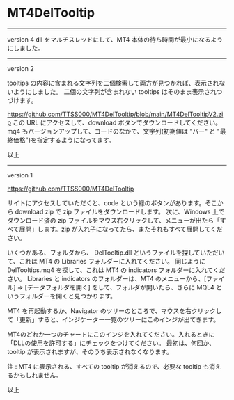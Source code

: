 # MT4DelTooltip

----------------------------------
version 4
dll をマルチスレッドにして、MT4 本体の待ち時間が最小になるようにしました。

----------------------------------
version 2

tooltips の内容に含まれる文字列を二個検索して両方が見つかれば、表示されないようにしました。
二個の文字列が含まれない tooltips はそのまま表示されつづけます。

https://github.com/TTSS000/MT4DelTooltip/blob/main/MT4DelTooltipV2.zip
この URL にアクセスして、download ボタンでダウンロードしてください。
mq4 もバージョンアップして、コードのなかで、文字列(初期値は "バー" と "最終価格")を指定するようになってます。

以上


----------------------------------
version 1

https://github.com/TTSS000/MT4DelTooltip

サイトにアクセスしていただくと、code という緑のボタンがあります。そこから download zip で zip ファイルをダウンロードします。
次に、Windows 上でダウンロード済の zip ファイルをマウス右クリックして、メニューが出たら「すべて展開」します。zip が入れ子になってたら、またそれもすべて展開してください。

いくつかある、フォルダから、 DelTooltip.dll というファイルを探していただいて、これは MT4 の Libraries フォルダーに入れてください。
同じように DelTooltips.mq4 を探して、これは MT4 の indicators フォルダーに入れてください。
Libraries と indicators のフォルダーは、MT4 のメニューから、[ファイル] ⇒ [データフォルダを開く] をして、フォルダが開いたら、さらに MQL4 というフォルダーを開くと見つかります。

MT4 を再起動するか、Navigator のツリーのところで、マウスを右クリックして「更新」すると、インジケーター一覧のツリーにこのインジが出てきます。

MT4のどれか一つのチャートにこのインジを入れてください。入れるときに 「DLLの使用を許可する」にチェックをつけてください。
最初は、何回か、tooltip が表示されますが、そのうち表示されなくなります。

注 : MT4 に表示される、すべての tooltip が消えるので、必要な tooltip も消えるかもしれません。

以上
